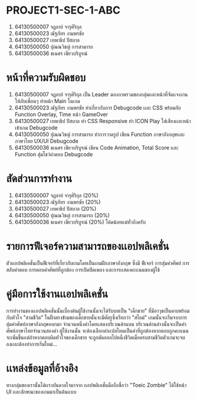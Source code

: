# PROJECT1-SEC-1-ABC

1. 64130500007 จฏลาย์ จารุศิริกุล
2. 64130500023 ณัฐภัทร งามพรชัย
3. 64130500027 เทพาธิป ปัสบาล
4. 64130500050 ปุณณวิชญ์ การสามารถ
5. 64130500036 ธเนศร เขียวบริบูรณ์


# หน้าที่ความรับผิดชอบ

1. 64130500007 จฏลาย์ จารุศิริกุล เป็น Leader มองภาพรวมของกลุ่มเเละหน้าที่จัดเเจงงานให้กับเพื่อนๆ ทำหน้า Main ในเกม
2. 64130500023 ณัฐภัทร งามพรชัย ทำเกี่ยวกับการ Debugcode เเละ CSS พร้อมกับ Function Overlay, Time หน้า GameOver
3. 64130500027 เทพาธิป ปัสบาล ทำ CSS Responsive ทำ ICON Play ใส่เสียงเเละหน้าเข้าเกม Debugcode
4. 64130500050 ปุณณวิชญ์ การสามารถ ทำการวาดรูป เขียน Function ภาษาอังกฤษเเละภาษาไทย UX/UI Debugcode
5. 64130500036 ธเนศร เขียวบริบูรณ์ เขียน Code Animation, Total Score เเละ Function สุ่มโชว์คำตอบ Debugcode

# สัดส่วนการทำงาน

1. 64130500007 จฏลาย์ จารุศิริกุล (20%)
2. 64130500023 ณัฐภัทร งามพรชัย (20%)
3. 64130500027 เทพาธิป ปัสบาล (20%)
4. 64130500050 ปุณณวิชญ์ การสามารถ (20%)
5. 64130500036 ธเนศร เขียวบริบูรณ์ (20%) 
โค้ดน้อยเเต่ทั่วถึงครับ

# รายการฟีเจอร์ความสามารถของเเอปพลิเคชั่น
ตัวเเอปพลิเคชั่นเป็นฟีเจอร์ที่เกี่ยวกับเกมโดยเป็นเกมฝึกภาษาอังกฤษ ซึ่งมี ฟีเจอร์ การสุ่มคำศัพท์ การสลับคำตอบ การตอบคำศัพท์ที่ถูกต้อง การเปิดปิดเพลง เเละการเเสดงคะเเนนของผู้ใช้

# คู่มือการใช้งานเเอปพลิเคชั่น
การทำงานของเเอปพลิเคชั่นนั้นเบื้องต้นผู้ใช้งานนั้นจะได้รับบทเป็น "เด็กชาย" ที่มีอาวุธเป็นดาบพร้อมกับหัวใจ "สามชีวิต" ในฝั่งตรงข้ามของเด็กชายนั้นจะมีศัตรูซึ่งเรียกว่า "สไลม์" เกมนั้นจะเริ่มจากการสุ่มคำศัพท์ภาษาอังกฤษออกมา
จำนวนหนึ่งคำโดยเเสดงบริเวณด้านบน บริเวณด้านล่างนั้นจะเป็นคำศัพท์ภาษาไทยจำนวนสองคำ ผู้ใช้งานนั้น
จะต้องเลือกคำเเปลไหนเป็นคำที่ถูกต้องหากตอบถูกคะเเนนจะเพิ่มขึ้นเเต่ถ้าหากตอบผิดหัวใจของเด็กชาย
จะถูกตัดออกไปหนึ่งชีวิตเมื่อครบสามชีวิตตัวเกมจะจบลงเเละต้องทำการเริ่มใหม่...

# เเหล่งข้อมูลที่อ้างอิง
ทางกลุ่มของเรานั้นได้เเรงบันดาลใจมาจาก เเอปพลิเคชั่นมือถือชื่อว่า "Toeic Zombie" ได้ใช้หน้า UI เเละลักษณะของเกมมาเป็นต้นเเบบ 
